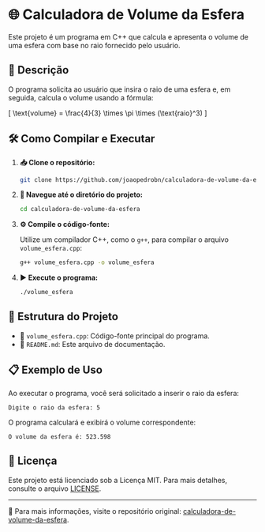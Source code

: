 # 🌐 Calculadora de Volume da Esfera

Este projeto é um programa em C++ que calcula e apresenta o volume de uma esfera com base no raio fornecido pelo usuário.

## 📖 Descrição

O programa solicita ao usuário que insira o raio de uma esfera e, em seguida, calcula o volume usando a fórmula:

\[ \text{volume} = \frac{4}{3} \times \pi \times (\text{raio}^3) \]

## 🛠️ Como Compilar e Executar

1. **📥 Clone o repositório:**

   ```bash
   git clone https://github.com/joaopedrobn/calculadora-de-volume-da-esfera.git
   ```

2. **📂 Navegue até o diretório do projeto:**

   ```bash
   cd calculadora-de-volume-da-esfera
   ```

3. **⚙️ Compile o código-fonte:**

   Utilize um compilador C++, como o `g++`, para compilar o arquivo `volume_esfera.cpp`:

   ```bash
   g++ volume_esfera.cpp -o volume_esfera
   ```

4. **▶️ Execute o programa:**

   ```bash
   ./volume_esfera
   ```

## 🧩 Estrutura do Projeto

- 📜 `volume_esfera.cpp`: Código-fonte principal do programa.
- 📄 `README.md`: Este arquivo de documentação.

## 📋 Exemplo de Uso

Ao executar o programa, você será solicitado a inserir o raio da esfera:

```
Digite o raio da esfera: 5
```

O programa calculará e exibirá o volume correspondente:

```
O volume da esfera é: 523.598
```

## 📜 Licença

Este projeto está licenciado sob a Licença MIT. Para mais detalhes, consulte o arquivo [LICENSE](LICENSE).

---
📌 Para mais informações, visite o repositório original: [calculadora-de-volume-da-esfera](https://github.com/joaopedrobn/calculadora-de-volume-da-esfera).

